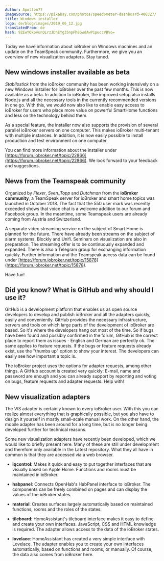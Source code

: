 ```yaml
---
Author: Apollon77
imageSource: https://pixabay.com/photos/speedometer-dashboard-408327/
title: Windows installer
logo: de/blog/images/2019_06_12.jpg
translatedFrom: de
hash: 9ZEwYOkpvunQLrzJDhEYg35npFh8GwdAwP1puccVBVo=
---
```

Today we have information about ioBroker on Windows machines and an update on the TeamSpeak community.
Furthermore, we give you an overview of new visualization adapters. Stay tuned.
<!-- SOURCE: 875671 Heute haben wir Informationen zu ioBroker auf Windows-Rechnern und ein Update zur TeamSpeak-Community. 
Weiterhin geben wir Euch einen Überblick über neue Visualisierungs-Adapter. Seid gespannt. -->

## New windows installer available as beta
<!-- SOURCE: 149922 ## Neuer Windows-Installer als Beta verfügbar -->
*Stabilostick* from the ioBroker community has been working intensively on a new Windows installer for ioBroker over the past few months. This is now available as a beta.
In addition to ioBroker, the improved setup also installs Node.js and all the necessary tools in the currently recommended versions in one go. With this, we would now also like to enable easy access to ioBroker for users who place more value on powerful SmartHome functions and less on the technology behind them.
<!-- SOURCE: 152265 *Stabilostick* aus der ioBroker-Community hat in den vergangenen Monaten intensiv an einem neuen 
Windows-Installer für ioBroker gearbeitet. Dieser steht nun als Beta zur Verfügung. 
Das verbesserte Setup installiert in einem Rutsch neben ioBroker auch Node.js und alle 
nötigen Tools in den aktuell empfohlenen Versionen. Damit möchten wir jetzt auch den Anwendern, 
die mehr Wert auf leistungsstarke SmartHome-Funktionen und weniger auf die Technik dahinter legen, 
den einfachen Zugang zu ioBroker ermöglichen. -->

As a special feature, the installer now also supports the provision of several parallel ioBroker servers on one computer. This makes ioBroker multi-tenant with multiple instances.
In addition, it is now easily possible to install production and test environment on one computer.
<!-- SOURCE: 868530 Als Besonderheit unterstützt der Installer jetzt auch die Bereitstellung mehrerer paralleler 
ioBroker-Server auf einem Rechner. Damit wird ioBroker mit mehreren Instanzen mandantenfähig. 
Zudem ist es jetzt problemlos möglich, Produktion und Testumgebung auf einem Computer zu installieren. -->

You can find more information about the installer under [https://forum.iobroker.net/topic/22866](https://forum.iobroker.net/topic/22866).
We look forward to your feedback and suggestions.
<!-- SOURCE: 20845 Weitere Informationen zum Installer könnt Ihr unter §§LLLLL_0§§ finden. 
Wir freuen uns über Euer Feedback und Eure Anregungen. -->

## News from the Teamspeak community
<!-- SOURCE: 923995 ## Neues von der Teamspeak Community -->
Organized by *Flexer*, *Sven_Topp* and *Dutchman* from the **ioBroker community**, a TeamSpeak server for ioBroker and smart home topics was launched in October 2018. The fact that the 550 user mark was recently exceeded shows that voice chat is a welcome addition to our forum and Facebook group. In the meantime, some Teamspeak users are already coming from Austria and Switzerland.
<!-- SOURCE: 238424 Organisiert von *Flexer*, *Sven_Topp* und *Dutchman* aus der **ioBroker-Community** wurde im Oktober 2018 
ein TeamSpeak-Server rund um ioBroker und Smart-Home-Themen ins Leben gerufen. Dass zuletzt die 
Marke von 550 Usern überschritten wurde, zeigt dass der Sprach-Chat eine willkommene Ergänzung 
zu unserem Forum bzw. der Facebook-Gruppe darstellt. Inzwischen kommen bereits einige 
Teamspeak-User aus Österreich und der Schweiz. -->

A separate video streaming service on the subject of Smart Home is planned for the future.
There have already been streams on the subject of alarm systems, Blockly and Unifi.
Seminars on visualization are also in preparation. The streaming offer is to be continuously expanded and expanded. There is also a Telegram group for exchanging information quickly. Further information and the Teamspeak access data can be found under [https://forum.iobroker.net/topic/15878](https://forum.iobroker.net/topic/15878).
<!-- SOURCE: 873343 Für die Zukunft ist ein eigener Video-Streamingdienst zum Thema Smart Home geplant. 
Es wurden schon Streams zum Thema Alarmanlagen, Blockly und Unifi durchgeführt. 
Auch Seminare zur Visualisierung sind in der Vorbereitung. Das Streamingangebot 
soll kontinuierlich ausgebaut und erweitert werden. Zum schnellen Austausch von 
Informationen gibt es darüber hinaus noch eine Telegram-Gruppe. Weitere Informationen 
und die Teamspeak Zugangsdaten findet Ihr unter §§LLLLL_0§§. -->

Have fun!
<!-- SOURCE: 787080 Viel Spaß! -->

## Did you know? What is GitHub and why should I use it?
<!-- SOURCE: 517449 ## Wusstet Ihr schon? Was ist eigentlich GitHub und warum sollte ich es nutzen? -->
GitHub is a development platform that enables us as open source developers to develop and publish ioBroker and all the adapters quickly, easily and conveniently.
GitHub provides the necessary infrastructure, servers and tools on which large parts of the development of ioBroker are based. So it's where the developers hang out most of the time.
So if bugs have been found and possibly confirmed in the forum, GitHub is the correct place to report them as issues - English and German are perfectly ok. The same applies to feature requests.
If the bugs or feature requests already exist, use the "thumbs up" option to show your interest. The developers can easily see how important a topic is.
<!-- SOURCE: 408195 GitHub ist eine Entwicklungsplattform, welche es uns als Open-Source-Entwicklern ermöglicht, 
schnell, einfach und komfortabel ioBroker und die ganzen Adapter zu entwickeln und zu veröffentlichen. 
GitHub stellt die nötige Infrastruktur, Server und Tools zur Verfügung auf dem große Teile der 
Entwicklung von ioBroker basiert. Es ist also der Platz, wo sich die Entwickler die meiste Zeit aufhalten. 
Wenn also Fehler gefunden und ggf. im Forum bestätigt wurden, ist GitHub der korrekte Platz diese 
als Issues zu melden - englisch und deutsch sind vollkommen ok. Gleiches gilt für Feature-Requests. 
Wenn die Bugs bzw. Feature-Requests schon existieren, nutzt die “Daumen hoch” Möglichkeiten um 
Euer Interesse zu bekunden. Die Entwickler sehen so einfach, wie wichtig ein Thema ist. -->

The ioBroker project uses the options for adapter requests, among other things.
A GitHub account is created very quickly: E-mail, name and password are enough and you can already support by reporting and voting on bugs, feature requests and adapter requests. Help with!
<!-- SOURCE: 278277 Das ioBroker-Projekt nutzt die Möglichkeiten u.a. für Adapter-Request.
Ein GitHub-Account ist sehr schnell angelegt: E-Mail, Name und Passwort reichen aus 
und schon könnt Ihr unterstützen indem Ihr Fehler, Feature-Requests und Adapter-Requests 
meldet und abstimmt. Helft mit! -->

## New visualization adapters
<!-- SOURCE: 893033 ## Neue Visualisierungs-Adapter -->
The VIS adapter is certainly known to every ioBroker user. With this you can realize almost everything that is graphically possible, but you also have to design it yourself in mostly small-scale manual work. On the other hand, the mobile adapter has been around for a long time, but is no longer being developed further for technical reasons.
<!-- SOURCE: 679226 Der VIS-Adapter ist bestimmt jedem ioBroker-Nutzer bekannt. Damit kann man nahezu 
alles realisieren was grafisch geht, aber muss dies auch in meist kleinteiliger 
Handarbeit selbst designen. Auf der anderen Seite stand seit längerem der Mobile Adapter, 
welcher aber aus technischen Gründen nicht mehr weiterentwickelt wird. -->

Some new visualization adapters have recently been developed, which we would like to briefly present here. Many of these are still under development and therefore only available in the Latest repository. What they all have in common is that they are accessed via a web browser.
<!-- SOURCE: 823790 In der letzten Zeit sind einige neue Visualisierungs-Adapter entwickelt worden, 
welche wir hier kurz vorstellen wollen. Viele davon sind noch in der Entwicklung 
und damit nur im Latest-Repository verfügbar. Allen gemein ist, 
dass sie per Webbrowser aufgerufen werden. -->

- **iqcontrol**: Makes it quick and easy to put together interfaces that are visually based on Apple Home. Functions and rooms must be maintained in ioBroker.
<!-- SOURCE: 246137 - **iqcontrol**: Ermöglicht einfach und schnell Oberflächen zusammen zu stellen, die visuell an Apple-Home angelehnt sind. Funktionen und Räumen müssen in ioBroker gepflegt sein. -->
- **habpanel**: Connects OpenHab's HabPanel interface to ioBroker. The components can be freely combined on pages and can display the values of the ioBroker states.
<!-- SOURCE: 166168 - **habpanel**: Verbindet die HabPanel-Oberfläche von OpenHab mit ioBroker. Die Komponenten sind frei auf Seiten kombinierbar und können die Werte der ioBroker-Zustände anzeigen. -->
- **material**: Creates surfaces largely automatically based on maintained functions, rooms and the roles of the states.
<!-- SOURCE: 186600 - **material**: Erstellt basierend auf gepflegten Funktionen, Räumen und den Rollen der Zustände weitestgehend automatisch Oberflächen. -->
- **tileboard**: HomeAssistant's tileboard interface makes it easy to define and create your own interfaces. JavaScript, CSS and HTML knowledge is required. The adapter allows access to the data of the ioBroker states.
<!-- SOURCE: 184547 - **tileboard**: Die Tileboard-Oberfläche von HomeAssistant ermöglicht einfach, eigene Oberflächen zu definieren und zu erstellen. Es werden JavaScript-, CSS- und HTML-Kenntnisse vorausgesetzt. Der Adapter ermöglicht den Zugriff auf die Daten der ioBroker-Zustände. -->
- **lovelace**: HomeAssistant has created a very simple interface with Lovelace. The adapter enables you to create your own interfaces automatically, based on functions and rooms, or manually. Of course, the data also comes from ioBroker here.
<!-- SOURCE: 550547 - **lovelace**: HomeAssistant hat mit Lovelace eine sehr einfache Oberfläche geschaffen. Der Adapter ermöglicht es automatisch, basierend auf Funktionen und Räumen oder auch manuell, eigene Oberflächen zu erstellen. Auch hier kommen die Daten natürlich aus ioBroker. -->